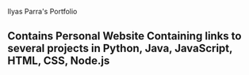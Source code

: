 Ilyas Parra's Portfolio
## Contains Personal Website Containing links to several projects in Python, Java, JavaScript, HTML, CSS, Node.js
